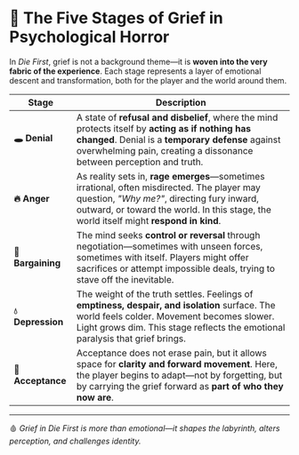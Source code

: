 # 🖤 The Five Stages of Grief in Psychological Horror

In *Die First*, grief is not a background theme—it is **woven into the very fabric of the experience**. Each stage represents a layer of emotional descent and transformation, both for the player and the world around them.

| **Stage**      | **Description**  |
|----------------|------------------|
| **🕳 Denial**      | A state of **refusal and disbelief**, where the mind protects itself by **acting as if nothing has changed**. Denial is a **temporary defense** against overwhelming pain, creating a dissonance between perception and truth. |
| **🔥 Anger**       | As reality sets in, **rage emerges**—sometimes irrational, often misdirected. The player may question, *"Why me?"*, directing fury inward, outward, or toward the world. In this stage, the world itself might **respond in kind**. |
| **🔗 Bargaining**  | The mind seeks **control or reversal** through negotiation—sometimes with unseen forces, sometimes with itself. Players might offer sacrifices or attempt impossible deals, trying to stave off the inevitable. |
| **💧 Depression**   | The weight of the truth settles. Feelings of **emptiness, despair, and isolation** surface. The world feels colder. Movement becomes slower. Light grows dim. This stage reflects the emotional paralysis that grief brings. |
| **🌙 Acceptance**   | Acceptance does not erase pain, but it allows space for **clarity and forward movement**. Here, the player begins to adapt—not by forgetting, but by carrying the grief forward as **part of who they now are**. |

---

🩸 *Grief in Die First is more than emotional—it shapes the labyrinth, alters perception, and challenges identity.*
